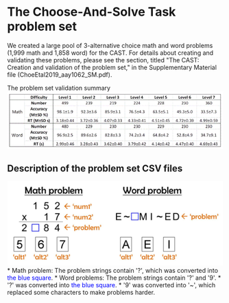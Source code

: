 # The Choose-And-Solve Task problem set

We created a large pool of 3-alternative choice math and word problems (1,999 math and 1,858 word) for the CAST. 
For details about creating and validating these problems, please see the section, titled "The CAST: Creation and validation of the problem set," in the Supplementary Material file (ChoeEtal2019_aay1062_SM.pdf).

The problem set validation summary<br>
<img src="https://raw.githubusercontent.com/kywch/CAST_jsPsych/master/problem-set/Summary.gif" width="600"/>

## Description of the problem set CSV files
<img src="https://raw.githubusercontent.com/kywch/CAST_jsPsych/master/problem-set/Problem_format.jpg" width="600"/>
  * Math problem: The problem strings contain '?', which was converted into <font color=blue>the blue square</font>.
  * Word problems: The problem strings contain '?' and '9'. 
    * '?' was converted into <font color=blue>the blue square</font>. 
    * '9' was converted into '~', which replaced some characters to make problems harder.
